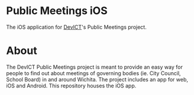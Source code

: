 # Public Meetings iOS

The iOS application for [DevICT](https://devict.org)'s Public Meetings project.

# About

The DevICT Public Meetings project is meant to provide an easy way for people to find out about meetings of governing bodies (ie. City Council, School Board) in and around Wichita. The project includes an app for web, iOS and Android. This repository houses the iOS app.
